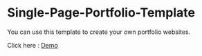 # Single-Page-Portfolio-Template


 You can use this template to create your own portfolio websites.
 
 Click here : [Demo](https://single-page-portfolio-template.now.sh/)

